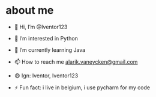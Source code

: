 # about me
- 👋 Hi, I’m @Iventor123
- 👀 I’m interested in Python
- 🌱 I’m currently learning Java 

- 📫 How to reach me alarik.vaneycken@gmail.com
- 😄 Ign: Iventor, Iventor123
- ⚡ Fun fact: i live in belgium, i use pycharm for my code
# 

<!---
Iventor123/Iventor123 is a ✨ special ✨ repository because its `README.md` (this file) appears on your GitHub profile.
You can click the Preview link to take a look at your changes.
--->
